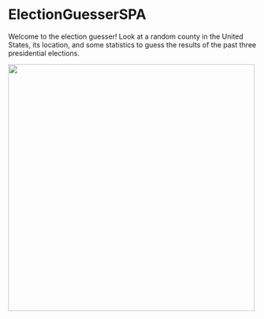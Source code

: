 # ElectionGuesserSPA
Welcome to the election guesser! Look at a random county in the United States, its location, and some statistics to guess the results of the past three presidential elections. 

<img src="https://i.imgur.com/Sx1rhKE.png" width="500" height="500">
